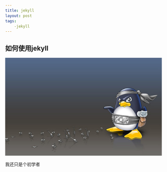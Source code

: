```yaml
---
title: jekyll
layout: post
tags:
    -jekyll
---
```

## 如何使用jekyll
![Shadow](/media/files/2017-05-26/linuxmascot.jpg)  

我还只是个初学者

